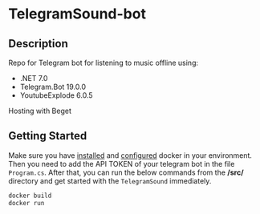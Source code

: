 # TelegramSound-bot

## Description
Repo for Telegram bot for listening to music offline using:
- .NET 7.0
- Telegram.Bot 19.0.0
- YoutubeExplode 6.0.5

Hosting with Beget

## Getting Started

Make sure you have [installed](https://docs.docker.com/docker-for-windows/install/) and [configured](https://github.com/dotnet-architecture/eShopOnContainers/wiki/Windows-setup#configure-docker) docker in your environment. Then you need to add the API TOKEN of your telegram bot in the file `Program.cs`. After that, you can run the below commands from the **/src/** directory and get started with the `TelegramSound` immediately.

```powershell
docker build
docker run
```
